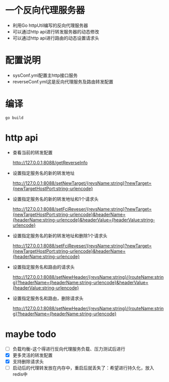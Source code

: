 # 一个反向代理服务器
- 利用Go httpUtil编写的反向代理服务器
- 可以通过http api进行转发服务器的动态修改
- 可以通过http api进行路由的动态设置请求头

# 配置说明
 - sysConf.yml配置主http接口服务
 - reverseConf.yml这是反向代理服务及路由转发配置

# 编译
`go build`

# http api
- 查看当前的转发配置

  http://127.0.0.1:8088/getReverseInfo
- 设置指定服务名的新的转发地址
  
  http://127.0.0.1:8088/setNewTarget/{revsName:string}?newTarget={newTargetHostPort:string-urlencode}
- 设置指定服务名的新的转发地址和1个请求头
  
  http://127.0.0.1:8088/setFciReveser/{revsName:string}?newTarget={newTargetHostPort:string-urlencode}&headerName={headerName:string-urlencode}&headerValue={headerValue:string-urlencode}
- 设置指定服务名的新的转发地址和删除1个请求头
  
  http://127.0.0.1:8088/setFciReveser/{revsName:string}?newTarget={newTargetHostPort:string-urlencode}&headerName={headerName:string-urlencode}
- 设置指定服务名和路由的请求头

  http://127.0.0.1:8088/setNewHeader/{revsName:string}/{routeName:string}?headerName={headerName:string-urlencode}&headerValue={headerValue:string-urlencode}
- 设置指定服务名和路由，删除请求头

  http://127.0.0.1:8088/setNewHeader/{revsName:string}/{routeName:string}?headerName={headerName:string-urlencode}
  

# maybe todo
- [ ] 负载均衡-这个得进行反向代理服务负载、压力测试后进行
- [X] 更多灵活的转发配置
- [X] 支持删除请求头
- [ ] 启动后的代理转发放在内存中，重启后就丢失了：希望进行持久化，放入redis中
